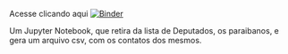 Acesse clicando aqui [![Binder](https://mybinder.org/badge.svg)](https://mybinder.org/v2/gh/NewtonGaliza/Deputados_Paraiba/blob/master/Deputados_Para%C3%ADba.ipynb/master)

Um Jupyter Notebook, que retira da lista de Deputados, os paraibanos, e gera um arquivo csv, com os contatos dos mesmos.
